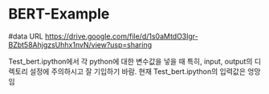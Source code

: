 # BERT-Example
#data URL
https://drive.google.com/file/d/1s0aMtdO3lgr-BZbt58AhjgzsUhhx1nvN/view?usp=sharing

Test_bert.ipython에서 각 python에 대한 변수값을 넣을 때 특히, input, output의 디렉토리 설정에 주의하시고 잘 기입하기 바람.
현재 Test_bert.ipython의 입력값은 엉망임

